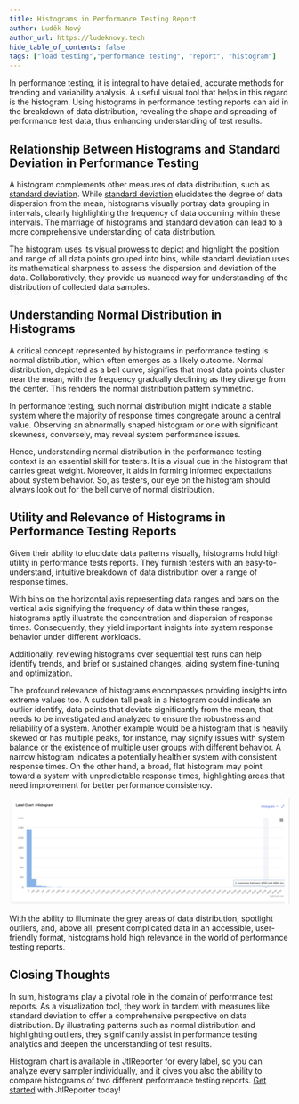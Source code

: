 ```yaml
---
title: Histograms in Performance Testing Report
author: Luděk Nový
author_url: https://ludeknovy.tech
hide_table_of_contents: false
tags: ["load testing","performance testing", "report", "histogram"]
---
```



In performance testing, it is integral to have detailed, accurate methods for trending and variability analysis. 
A useful visual tool that helps in this regard is the histogram. Using histograms in performance testing reports can aid in the breakdown of data distribution,
revealing the shape and spreading of performance test data, thus enhancing understanding of test results. 

## Relationship Between Histograms and Standard Deviation in Performance Testing
A histogram complements other measures of data distribution, such as [standard deviation](/blog/2023/07/14/performance-testing-metric-standard-deviation). 
While [standard deviation](/blog/2023/07/14/performance-testing-metric-standard-deviation) elucidates the degree of data dispersion from the mean,
histograms visually portray data grouping in intervals, clearly highlighting the frequency of data occurring within these intervals.
The marriage of histograms and standard deviation can lead to a more comprehensive understanding of data distribution.

The histogram uses its visual prowess to depict and highlight the position and range of all data points grouped into bins,
while standard deviation uses its mathematical sharpness to assess the dispersion and deviation of the data. 
Collaboratively, they provide us nuanced way for understanding of the distribution of collected data samples.

## Understanding Normal Distribution in Histograms 
A critical concept represented by histograms in performance testing is normal distribution, which often emerges as a likely outcome.
Normal distribution, depicted as a bell curve, signifies that most data points cluster near the mean,
with the frequency gradually declining as they diverge from the center. This renders the normal distribution pattern symmetric. 

In performance testing, such normal distribution might indicate a stable system where the majority of response times congregate around a central value. 
Observing an abnormally shaped histogram or one with significant skewness, conversely, may reveal system performance issues.

Hence, understanding normal distribution in the performance testing context is an essential skill for testers. 
It is a visual cue in the histogram that carries great weight. Moreover, it aids in forming informed expectations about system behavior.
So, as testers, our eye on the histogram should always look out for the bell curve of normal distribution.

## Utility and Relevance of Histograms in Performance Testing Reports
Given their ability to elucidate data patterns visually, histograms hold high utility in performance tests reports. 
They furnish testers with an easy-to-understand, intuitive breakdown of data distribution over a range of response times.

With bins on the horizontal axis representing data ranges and bars on the vertical axis signifying the frequency of data within these ranges,
histograms aptly illustrate the concentration and dispersion of response times. 
Consequently, they yield important insights into system response behavior under different workloads. 

Additionally, reviewing histograms over sequential test runs can help identify trends, and brief or sustained changes,
aiding system fine-tuning and optimization. 

The profound relevance of histograms encompasses providing insights into extreme values too. 
A sudden tall peak in a histogram could indicate an outlier identify, data points that deviate significantly from the mean,
that needs to be investigated and analyzed to ensure the robustness and reliability of a system.
Another example would be a histogram that is heavily skewed or has multiple peaks, for instance, may signify issues with system balance 
or the existence of multiple user groups with different behavior. 
A narrow histogram indicates a potentially healthier system with consistent response times. 
On the other hand, a broad, flat histogram may point toward a system with unpredictable response times, 
highlighting areas that need improvement for better performance consistency.

![Histogram with outlier data](./assets/histogram-outlier.png)

With the ability to illuminate the grey areas of data distribution, spotlight outliers,
and, above all, present complicated data in an accessible, user-friendly format, 
histograms hold high relevance in the world of performance testing reports.


## Closing Thoughts
In sum, histograms play a pivotal role in the domain of performance test reports. As a visualization tool, 
they work in tandem with measures like standard deviation to offer a comprehensive perspective on data distribution. 
By illustrating patterns such as normal distribution and highlighting outliers, 
they significantly assist in performance testing analytics and deepen the understanding of test results. 

Histogram chart is available in JtlReporter for every label, so you can analyze every sampler individually, and it gives you
also the ability to compare histograms of two different performance testing reports. [Get started](/docs/) with JtlReporter today!
